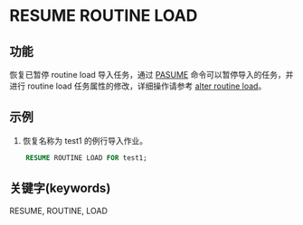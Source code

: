 # RESUME ROUTINE LOAD

## 功能

恢复已暂停 routine load 导入任务，通过 [PASUME](../data-manipulation/PAUSE%20ROUTINE%20LOAD.md) 命令可以暂停导入的任务，并进行 routine load 任务属性的修改，详细操作请参考 [alter routine load](../data-manipulation/alter-routine-load.md)。

## 示例

1. 恢复名称为 test1 的例行导入作业。

```sql
    RESUME ROUTINE LOAD FOR test1;
```

## 关键字(keywords)

RESUME, ROUTINE, LOAD
